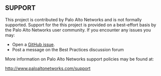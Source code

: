 
## SUPPORT

This project is contributed by Palo Alto Networks and is not formally supported. Support for the this project is provided on a best-effort basis by the Palo Alto Networks user community. If you encounter any issues you may:

-   Open a  [GitHub issue](https://github.com/PaloAltoNetworks/iron-skillet/issues).
-   Post a message on the Best Practices discussion forum

More information on Palo Alto Networks support policies may be found at:

http://www.paloaltonetworks.com/support

